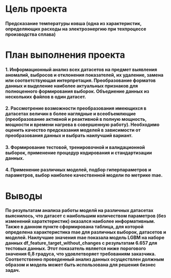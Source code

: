 # __Цель проекта__

####  Предсказание температуры ковша (одна из характеристик, определяющих расходы на электроэнергию при техпроцессе производства сплава)

# __План выполнения проекта__

#### 1. Информационный анализ всех датасетов на предмет выявления аномалий, выбросов и отклонения показателей, их удаление, замена или соответствующая интерпретация. Преобразование форматов данных и выделение наиболее актуальных признаков для полноценного формирования выборок. Объедиение данных из нескольких файлов в один датасет.

#### 2. Рассмотрение возможности преобразования имеющихся в датасетах величин в более наглядные и всеобъемлющие (преобразование активной и реактивной в полную мощность, мощности и времени нагрева в совершенную работу). Необходимо оценить качество предсказания моделей в зависимости от преобразования данных и выбрать наилучший вариант.

#### 3. Формирование тестовой, тренировочной и валидационной выборок, применение процедур кодирования и стандартизации данных.

#### 4. Применение различных моделей, подбор гиперпараметров и параметров, выбор наиболее качественной модели по метрике mae.

# __Выводы__

#### По результатам анализа работы моделй на различных датасетах выяснилось, что датасет с наибольшим количеством параметров (без изменений харатктеристик) оказался наиболее информативным. Также в данном пункте сформирована таблица, для которой определена характеристика mae для различных выборок, датасетов и моделей. Наилучшие значения mae показала модель LGBM на наборе данных df_feature_target_without_changes с результатам 6.657 для тестовых данных. Этот показатель является ниже порогового значения 6,8 градуса, что удовлетворяет требованиям заказчика. Соответственно проведенный анализ данных осуществлен должным образом и модель может быть использована для решения бизнес задач.
